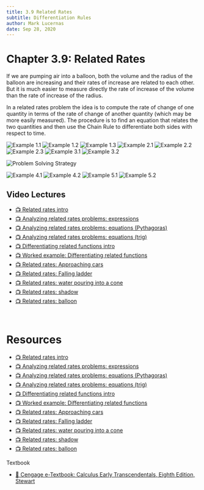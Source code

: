 ```yaml
---
title: 3.9 Related Rates
subtitle: Differentiation Rules
author: Mark Lucernas
date: Sep 28, 2020
---
```



# Chapter 3.9: Related Rates

If we are pumping air into a balloon, both the volume and the radius of the
balloon are increasing and their rates of increase are related to each other.
But it is much easier to measure directly the rate of increase of the volume
than the rate of increase of the radius.

In a related rates problem the idea is to compute the rate of change of one
quantity in terms of the rate of change of another quantity (which may be more
easily measured). The procedure is to find an equation that relates the two
quantities and then use the Chain Rule to differentiate both sides with respect
to time.

![Example 1.1](../../../../../files/fall-2020/MATH-150/chapter-3/3.9_example-1.1.png)
![Example 1.2](../../../../../files/fall-2020/MATH-150/chapter-3/3.9_example-1.2.png)
![Example 1.3](../../../../../files/fall-2020/MATH-150/chapter-3/3.9_example-1.3.png)
![Example 2.1](../../../../../files/fall-2020/MATH-150/chapter-3/3.9_example-2.1.png)
![Example 2.2](../../../../../files/fall-2020/MATH-150/chapter-3/3.9_example-2.2.png)
![Example 2.3](../../../../../files/fall-2020/MATH-150/chapter-3/3.9_example-2.3.png)
![Example 3.1](../../../../../files/fall-2020/MATH-150/chapter-3/3.9_example-3.1.png)
![Example 3.2](../../../../../files/fall-2020/MATH-150/chapter-3/3.9_example-3.2.png)

![Problem Solving Strategy](../../../../../files/fall-2020/MATH-150/chapter-3/3.9_problem_solving_strategy.png)

![Example 4.1](../../../../../files/fall-2020/MATH-150/chapter-3/3.9_example-4.1.png)
![Example 4.2](../../../../../files/fall-2020/MATH-150/chapter-3/3.9_example-4.2.png)
![Example 5.1](../../../../../files/fall-2020/MATH-150/chapter-3/3.9_example-5.1.png)
![Example 5.2](../../../../../files/fall-2020/MATH-150/chapter-3/3.9_example-5.2.png)


## Video Lectures

- [📺 Related rates intro](https://www.khanacademy.org/math/ap-calculus-ab/ab-diff-contextual-applications-new/ab-4-4/v/rates-of-change-between-radius-and-area-of-circle)
- [📺 Analyzing related rates problems: expressions](https://www.khanacademy.org/math/ap-calculus-ab/ab-diff-contextual-applications-new/ab-4-4/v/analyzing-related-rates-problems-expressions)
- [📺 Analyzing related rates problems: equations (Pythagoras)](https://www.khanacademy.org/math/ap-calculus-ab/ab-diff-contextual-applications-new/ab-4-4/v/analyzing-related-rates-problems-equations)
- [📺 Analyzing related rates problems: equations (trig)](https://www.khanacademy.org/math/ap-calculus-ab/ab-diff-contextual-applications-new/ab-4-4/v/related-rates-example-with-trigonometry)
- [📺 Differentiating related functions intro](https://www.khanacademy.org/math/ap-calculus-ab/ab-diff-contextual-applications-new/ab-4-4/v/differentiating-related-functions-intro)
- [📺 Worked example: Differentiating related functions](https://www.khanacademy.org/math/ap-calculus-ab/ab-diff-contextual-applications-new/ab-4-4/v/differentiating-related-functions)
- [📺 Related rates: Approaching cars](https://www.khanacademy.org/math/ap-calculus-ab/ab-diff-contextual-applications-new/ab-4-5/v/rate-of-change-of-distance-between-approaching-cars)
- [📺 Related rates: Falling ladder](https://www.khanacademy.org/math/ap-calculus-ab/ab-diff-contextual-applications-new/ab-4-5/v/falling-ladder-related-rates)
- [📺 Related rates: water pouring into a cone](https://www.khanacademy.org/math/ap-calculus-ab/ab-diff-contextual-applications-new/ab-4-5/v/related-rates-of-water-pouring-into-cone)
- [📺 Related rates: shadow](https://www.khanacademy.org/math/ap-calculus-ab/ab-diff-contextual-applications-new/ab-4-5/v/speed-of-shadow-of-diving-bird)
- [📺 Related rates: balloon](https://www.khanacademy.org/math/ap-calculus-ab/ab-diff-contextual-applications-new/ab-4-5/v/rate-of-change-of-balloon-height)

<br>

# Resources

- [📺 Related rates intro](https://www.khanacademy.org/math/ap-calculus-ab/ab-diff-contextual-applications-new/ab-4-4/v/rates-of-change-between-radius-and-area-of-circle)
- [📺 Analyzing related rates problems: expressions](https://www.khanacademy.org/math/ap-calculus-ab/ab-diff-contextual-applications-new/ab-4-4/v/analyzing-related-rates-problems-expressions)
- [📺 Analyzing related rates problems: equations (Pythagoras)](https://www.khanacademy.org/math/ap-calculus-ab/ab-diff-contextual-applications-new/ab-4-4/v/analyzing-related-rates-problems-equations)
- [📺 Analyzing related rates problems: equations (trig)](https://www.khanacademy.org/math/ap-calculus-ab/ab-diff-contextual-applications-new/ab-4-4/v/related-rates-example-with-trigonometry)
- [📺 Differentiating related functions intro](https://www.khanacademy.org/math/ap-calculus-ab/ab-diff-contextual-applications-new/ab-4-4/v/differentiating-related-functions-intro)
- [📺 Worked example: Differentiating related functions](https://www.khanacademy.org/math/ap-calculus-ab/ab-diff-contextual-applications-new/ab-4-4/v/differentiating-related-functions)
- [📺 Related rates: Approaching cars](https://www.khanacademy.org/math/ap-calculus-ab/ab-diff-contextual-applications-new/ab-4-5/v/rate-of-change-of-distance-between-approaching-cars)
- [📺 Related rates: Falling ladder](https://www.khanacademy.org/math/ap-calculus-ab/ab-diff-contextual-applications-new/ab-4-5/v/falling-ladder-related-rates)
- [📺 Related rates: water pouring into a cone](https://www.khanacademy.org/math/ap-calculus-ab/ab-diff-contextual-applications-new/ab-4-5/v/related-rates-of-water-pouring-into-cone)
- [📺 Related rates: shadow](https://www.khanacademy.org/math/ap-calculus-ab/ab-diff-contextual-applications-new/ab-4-5/v/speed-of-shadow-of-diving-bird)
- [📺 Related rates: balloon](https://www.khanacademy.org/math/ap-calculus-ab/ab-diff-contextual-applications-new/ab-4-5/v/rate-of-change-of-balloon-height)

Textbook

+ [📄 Cengage e-Textbook: Calculus Early Transcendentals, Eighth Edition, Stewart](https://webassign.com/)

